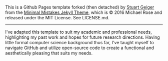 This is a Github Pages template forked (then detached) by [Stuart Geiger](https://github.com/staeiou) from the [Minimal Mistakes Jekyll Theme](https://mmistakes.github.io/minimal-mistakes/), which is © 2016 Michael Rose and released under the MIT License. See LICENSE.md.

------ 
I've adapted this template to suit my academic and professional needs, highlighting my past work and hopes for future research directions. Having little formal computer science background thus far, I've taught myself to navigate GitHub and utilize open-source code to create a functional and aesthetically pleasing that suits my needs.

